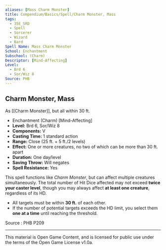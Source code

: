 ```yaml
---
aliases: [Mass Charm Monster]
title: Compendium/Basics/Spell/Charm Monster, Mass
tags: 
  - 35E_SRD
  - Spell
  - Sorcerer
  - Wizard
  - Bard
Spell Name: Mass Charm Monster
School: Enchantment
Subschool: (Charm)
Descriptor: [Mind-Affecting]
Level:
  - Brd 6
  - Sor/Wiz 8
Source: PHB
---
```


## Charm Monster, Mass

As [[Charm Monster]], but all within 30 ft.

*   Enchantment (Charm) [Mind-Affecting]
*   **Level:** Brd 6, Sor/Wiz 8
*   **Components:** V
*   **Casting Time:** 1 standard action
*   **Range:** Close (25 ft. + 5 ft./2 levels)
*   **Effect:** One or more creatures, no two of which can be more than 30 ft. apart
*   **Duration:** One day/level
*   **Saving Throw:** Will negates
*   **Spell Resistance:** Yes

This spell functions like *Charm Monster*, but can affect multiple creatures simultaneously. The total number of Hit Dice affected may not exceed **twice your caster level**, though you may always affect **at least one creature**, regardless of its HD.

- All targets must be within **30 ft.** of each other.
- If the number of potential targets exceeds the HD limit, you select them **one at a time** until reaching the threshold.

Source : PHB P209

---

This material is Open Game Content, and is licensed for public use under  
the terms of the Open Game License v1.0a.
